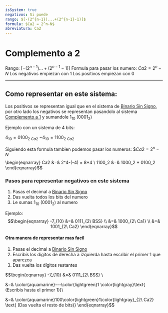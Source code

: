 ```yaml
---
isSystem: true
negativos: Si puede
rango: $[-(2^{n-1})...+(2^{n-1}-1)]$
formula: $Ca2 = 2^n-N$
abreviatura: Ca2
---
```


# Complemento a 2

Rango: $[-(2^{n-1})...+(2^{n-1}-1)]$
Formula para pasar los numero: $Ca2 = 2^n-N$
Los negativos empiezan con 1
Los positivos empiezan con 0

---

## Como representar en este sistema:

Los positivos se representan igual que en el sistema de [Binario Sin Signo](Binario%20Sin%20Signo.md), por otro lado los negativos se representan pasandolo al sistema [Complemento a 1](Complemento%20a%201.md) y sumandole 1<sub>10</sub> (0001<sub>2</sub>)

Ejemplo con un sistema de 4 bits:

$4_{10}=0100_{2\ Ca2}$
$-4_{10}=1100_{2\ Ca2}$

Siguiendo esta formula tambien podemos pasar los numeros: $$Ca2=2^n-N$
$$$$\begin{eqnarray}
Ca2 &=& 2^4-(-4) = 8+4 \\ 
1100_2 &=& 1000_2 + 0100_2
\end{eqnarray}$$

### Pasos para representar negativos en este sistema

1. Pasas el decimal a [Binario Sin Signo](Binario%20Sin%20Signo.md)
2. Das vuelta todos los bits del numero
3. Le sumas 1<sub>10</sub> (0001<sub>2</sub>) al numero

Ejemplo:
$$\begin{eqnarray}
-7_{10} &=& 0111_{2\ BSS} \\
&=& 1000_{2\ Ca1} \\
&=& 1001_{2\ Ca2}
\end{eqnarray}$$

#### Otra manera de representar mas facil

1. Pasas el decimal a [Binario Sin Signo](Binario%20Sin%20Signo.md)
2. Escribís los dígitos de derecha a izquierda hasta escribir el primer 1 que aparezca
3. Das vuelta los dígitos restantes

$$\begin{eqnarray}
-7_{10} &=& 0111_{2\ BSS} \\

&=& \color{aquamarine}---\color{lightgreen}1 \color{lightgray}\text{ (Escribis hasta el primer 1)}\\

&=& \color{aquamarine}100\color{lightgreen}1\color{lightgray}_{2\ Ca2} \text{ (Das vuelta el resto de bits)}
\end{eqnarray}$$
 